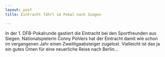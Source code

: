 ```yaml
---
layout: post
title: Eintracht fährt im Pokal nach Siegen

---
```


In der 1. DFB-Pokalrunde gastiert die Eintracht bei den Sportfreunden aus Siegen. Nationalspielerin Conny Pohlers hat der Eintracht damit wie schon im vergangenen Jahr einen Zweitligaabsteiger zugelost. Vielleicht ist das ja ein gutes Omen für eine neuerliche Reise nach Berlin...


